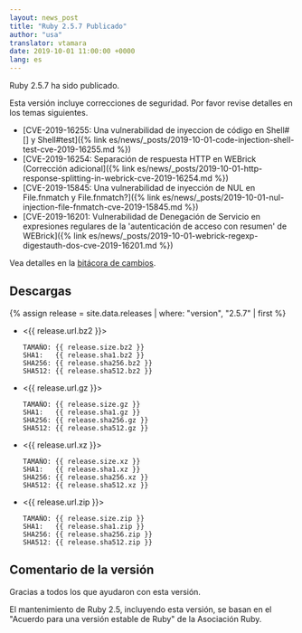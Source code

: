```yaml
---
layout: news_post
title: "Ruby 2.5.7 Publicado"
author: "usa"
translator: vtamara
date: 2019-10-01 11:00:00 +0000
lang: es
---
```


Ruby 2.5.7 ha sido publicado.


Esta versión incluye correcciones de seguridad.
Por favor revise detalles en los temas siguientes.

* [CVE-2019-16255: Una vulnerabilidad de inyeccion de código en Shell#[] y Shell#test]({% link es/news/_posts/2019-10-01-code-injection-shell-test-cve-2019-16255.md %})
* [CVE-2019-16254: Separación de respuesta HTTP en WEBrick (Corrección adicional]({% link es/news/_posts/2019-10-01-http-response-splitting-in-webrick-cve-2019-16254.md %})
* [CVE-2019-15845: Una vulnerabilidad de inyección de NUL en File.fnmatch y File.fnmatch?]({% link es/news/_posts/2019-10-01-nul-injection-file-fnmatch-cve-2019-15845.md %})
* [CVE-2019-16201: Vulnerabilidad de Denegación de Servicio en expresiones regulares de la 'autenticación de acceso con resumen' de WEBrick]({% link es/news/_posts/2019-10-01-webrick-regexp-digestauth-dos-cve-2019-16201.md %})

Vea detalles en la [bitácora de cambios](https://github.com/ruby/ruby/compare/v2_5_6...v2_5_7).

## Descargas

{% assign release = site.data.releases | where: "version", "2.5.7" | first %}

* <{{ release.url.bz2 }}>

      TAMAÑO: {{ release.size.bz2 }}
      SHA1:   {{ release.sha1.bz2 }}
      SHA256: {{ release.sha256.bz2 }}
      SHA512: {{ release.sha512.bz2 }}

* <{{ release.url.gz }}>

      TAMAÑO: {{ release.size.gz }}
      SHA1:   {{ release.sha1.gz }}
      SHA256: {{ release.sha256.gz }}
      SHA512: {{ release.sha512.gz }}

* <{{ release.url.xz }}>

      TAMAÑO: {{ release.size.xz }}
      SHA1:   {{ release.sha1.xz }}
      SHA256: {{ release.sha256.xz }}
      SHA512: {{ release.sha512.xz }}

* <{{ release.url.zip }}>

      TAMAÑO: {{ release.size.zip }}
      SHA1:   {{ release.sha1.zip }}
      SHA256: {{ release.sha256.zip }}
      SHA512: {{ release.sha512.zip }}

## Comentario de la versión

Gracias a todos los que ayudaron con esta versión.

El mantenimiento de Ruby 2.5, incluyendo esta versión,
se basan en el "Acuerdo para una versión estable de Ruby"
de la Asociación Ruby.
